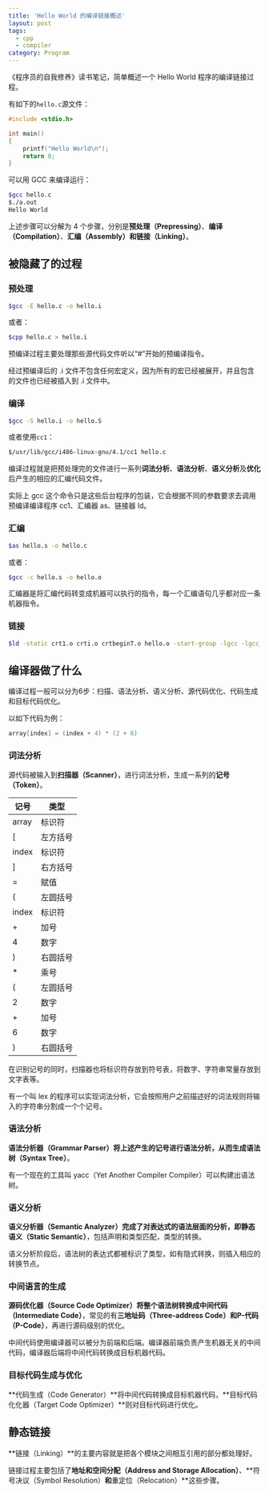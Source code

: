 ```yaml
---
title: 'Hello World 的编译链接概述'
layout: post
tags:
  - cpp
  - compiler
category: Program
---
```


《程序员的自我修养》读书笔记，简单概述一个 Hello World 程序的编译链接过程。

<!--more-->

有如下的`hello.c`源文件：

```c++
#include <stdio.h>

int main()
{
    printf("Hello World\n");
    return 0;
}
```

可以用 GCC 来编译运行：

```sh
$gcc hello.c
$./a.out
Hello World
```

上述步骤可以分解为 4 个步骤，分别是**预处理（Prepressing）**、**编译（Compilation）**、**汇编（Assembly）**和**链接（Linking）**。

## 被隐藏了的过程

### 预处理

```sh
$gcc -E hello.c -o hello.i
```

或者：

```sh
$cpp hello.c > hello.i
```

预编译过程主要处理那些源代码文件听以“#”开始的预编译指令。

经过预编译后的 .i 文件不包含任何宏定义，因为所有的宏已经被展开，并且包含的文件也已经被插入到 .i 文件中。

### 编译

```sh
$gcc -S hello.i -o hello.S
```

或者使用`cc1`：

```sh
$/usr/lib/gcc/i486-linux-gnu/4.1/cc1 hello.c
```

编译过程就是把预处理完的文件进行一系列**词法分析**、**语法分析**、**语义分析**及**优化**后产生的相应的汇编代码文件。

实际上 gcc 这个命令只是这些后台程序的包装，它会根据不同的参数要求去调用预编译编译程序 cc1、汇编器 as、链接器 ld。

### 汇编

```sh
$as hello.s -o hello.c
```
或者：

```sh
$gcc -c hello.s -o hello.o
```

汇编器是将汇编代码转变成机器可以执行的指令，每一个汇编语句几乎都对应一条机器指令。

### 链接

```sh
$ld -static crt1.o crti.o crtbeginT.o hello.o -start-group -lgcc -lgcc_eh -lc -end-group crtend. crtn.o
```

## 编译器做了什么

编译过程一般可以分为6步：扫描、语法分析、语义分析、源代码优化、代码生成和目标代码优化。

以如下代码为例：

```c++
array[index] = (index + 4) * (2 + 6)
```

### 词法分析

源代码被输入到**扫描器（Scanner）**，进行词法分析，生成一系列的**记号（Token）**。

|记号|类型|
|---|---|
|array|标识符|
|[|左方括号|
|index|标识符|
|]|右方括号|
|=|赋值|
|(|左圆括号|
|index|标识符|
|+|加号|
|4|数字|
|)|右圆括号|
|*|乘号|
|(|左圆括号|
|2|数字|
|+|加号|
|6|数字|
|)|右圆括号|

在识别记号的同时，扫描器也将标识符存放到符号表，将数字、字符串常量存放到文字表等。

有一个叫 lex 的程序可以实现词法分析，它会按照用户之前描述好的词法规则将输入的字符串分割成一个个记号。

### 语法分析

**语法分析器（Grammar Parser）**将上述产生的记号进行语法分析，从而生成**语法树（Syntax Tree）**。

有一个现在的工具叫 yacc（Yet Another Compiler Compiler）可以构建出语法树。


### 语义分析

**语义分析器（Semantic Analyzer）**完成了对表达式的语法层面的分析，即**静态语义（Static Semantic）**，包括声明和类型匹配，类型的转换。

语义分析阶段后，语法树的表达式都被标识了类型，如有隐式转换，则插入相应的转换节点。

### 中间语言的生成

**源码优化器（Source Code Optimizer）**将整个语法树转换成**中间代码（Intermediate Code）**，常见的有**三地址码（Three-address Code）**和**P-代码（P-Code）**，再进行源码级别的优化。

中间代码使用编译器可以被分为前端和后端。编译器前端负责产生机器无关的中间代码，编译器后端将中间代码转换成目标机器代码。

### 目标代码生成与优化

**代码生成（Code Generator）**将中间代码转换成目标机器代码，**目标代码化化器（Target Code Optimizer）**则对目标代码进行优化。

## 静态链接

**链接（Linking）**的主要内容就是把各个模块之间相互引用的部分都处理好。

链接过程主要包括了**地址和空间分配（Address and Storage Allocation）**、**符号决议（Symbol Resolution）**和**重定位（Relocation）**这些步骤。

